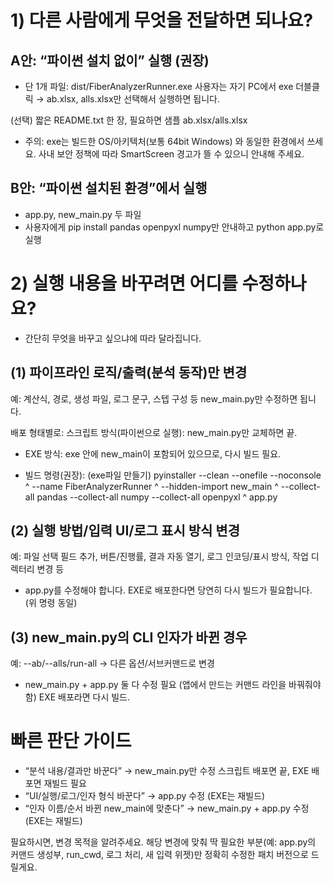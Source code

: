 # 1) 다른 사람에게 무엇을 전달하면 되나요?
## A안: “파이썬 설치 없이” 실행 (권장)
- 단 1개 파일: dist/FiberAnalyzerRunner.exe
사용자는 자기 PC에서 exe 더블클릭 → ab.xlsx, alls.xlsx만 선택해서 실행하면 됩니다.

(선택) 짧은 README.txt 한 장, 필요하면 샘플 ab.xlsx/alls.xlsx
- 주의: exe는 빌드한 OS/아키텍처(보통 64bit Windows) 와 동일한 환경에서 쓰세요. 사내 보안 정책에 따라 SmartScreen 경고가 뜰 수 있으니 안내해 주세요.

## B안: “파이썬 설치된 환경”에서 실행
- app.py, new_main.py 두 파일
- 사용자에게 pip install pandas openpyxl numpy만 안내하고 python app.py로 실행

# 2) 실행 내용을 바꾸려면 어디를 수정하나요?
- 간단히 무엇을 바꾸고 싶으냐에 따라 달라집니다.
## (1) 파이프라인 로직/출력(분석 동작)만 변경
예: 계산식, 경로, 생성 파일, 로그 문구, 스텝 구성 등 new_main.py만 수정하면 됩니다.

배포 형태별로:
스크립트 방식(파이썬으로 실행): new_main.py만 교체하면 끝.
- EXE 방식: exe 안에 new_main이 포함되어 있으므로, 다시 빌드 필요.

- 빌드 명령(권장): (exe파일 만들기)
pyinstaller --clean --onefile --noconsole ^
  --name FiberAnalyzerRunner ^
  --hidden-import new_main ^
  --collect-all pandas --collect-all numpy --collect-all openpyxl ^
  app.py

## (2) 실행 방법/입력 UI/로그 표시 방식 변경
예: 파일 선택 필드 추가, 버튼/진행률, 결과 자동 열기, 로그 인코딩/표시 방식, 작업 디렉터리 변경 등
- app.py를 수정해야 합니다.
EXE로 배포한다면 당연히 다시 빌드가 필요합니다. (위 명령 동일)

## (3) new_main.py의 CLI 인자가 바뀐 경우
예: --ab/--alls/run-all → 다른 옵션/서브커맨드로 변경
- new_main.py + app.py 둘 다 수정 필요 (앱에서 만드는 커맨드 라인을 바꿔줘야 함)
EXE 배포라면 다시 빌드.

# 빠른 판단 가이드
- “분석 내용/결과만 바꾼다” → new_main.py만 수정
   스크립트 배포면 끝, EXE 배포면 재빌드 필요
- “UI/실행/로그/인자 형식 바꾼다” → app.py 수정 (EXE는 재빌드)
- “인자 이름/순서 바뀐 new_main에 맞춘다” → new_main.py + app.py 수정 (EXE는 재빌드)

필요하시면, 변경 목적을 알려주세요. 해당 변경에 맞춰 딱 필요한 부분(예: app.py의 커맨드 생성부, run_cwd, 로그 처리, 새 입력 위젯)만 정확히 수정한 패치 버전으로 드릴게요.
